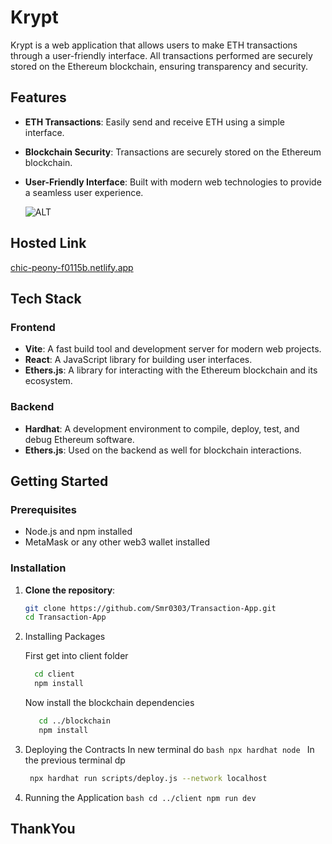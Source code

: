 # Krypt

Krypt is a web application that allows users to make ETH transactions through a user-friendly interface. All transactions performed are securely stored on the Ethereum blockchain, ensuring transparency and security.

## Features

- **ETH Transactions**: Easily send and receive ETH using a simple interface.
- **Blockchain Security**: Transactions are securely stored on the Ethereum blockchain.
- **User-Friendly Interface**: Built with modern web technologies to provide a seamless user experience.

  ![ALT](https://github.com/Smr0303/Transaction-App/blob/3b4c4b9e244af59a05a1853474fc0c7626578ae4/32shots_so.png)

## Hosted Link
[chic-peony-f0115b.netlify.app](https://chic-peony-f0115b.netlify.app/)
  

## Tech Stack

### Frontend

- **Vite**: A fast build tool and development server for modern web projects.
- **React**: A JavaScript library for building user interfaces.
- **Ethers.js**: A library for interacting with the Ethereum blockchain and its ecosystem.

### Backend

- **Hardhat**: A development environment to compile, deploy, test, and debug Ethereum software.
- **Ethers.js**: Used on the backend as well for blockchain interactions.

## Getting Started

### Prerequisites

- Node.js and npm installed
- MetaMask or any other web3 wallet installed

### Installation

1. **Clone the repository**:
   ```bash
   git clone https://github.com/Smr0303/Transaction-App.git
   cd Transaction-App
   
2. Installing Packages

   First get into client folder
   ```bash
     cd client
     npm install
   ```
   Now install the blockchain dependencies
   ```bash
      cd ../blockchain
      npm install
   ```
 3. Deploying the Contracts
     In new terminal do
        ```bash
          npx hardhat node
        ```
    In the previous terminal  dp 
     ```bash
      npx hardhat run scripts/deploy.js --network localhost
     ```    
 4.  Running the Application
          ```bash
               cd ../client
               npm run dev       
          ``` 
## ThankYou
